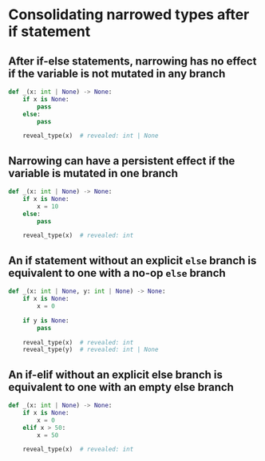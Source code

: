 # Consolidating narrowed types after if statement

## After if-else statements, narrowing has no effect if the variable is not mutated in any branch

```py
def _(x: int | None) -> None:
    if x is None:
        pass
    else:
        pass

    reveal_type(x)  # revealed: int | None
```

## Narrowing can have a persistent effect if the variable is mutated in one branch

```py
def _(x: int | None) -> None:
    if x is None:
        x = 10
    else:
        pass

    reveal_type(x)  # revealed: int
```

## An if statement without an explicit `else` branch is equivalent to one with a no-op `else` branch

```py
def _(x: int | None, y: int | None) -> None:
    if x is None:
        x = 0

    if y is None:
        pass

    reveal_type(x)  # revealed: int
    reveal_type(y)  # revealed: int | None
```

## An if-elif without an explicit else branch is equivalent to one with an empty else branch

```py
def _(x: int | None) -> None:
    if x is None:
        x = 0
    elif x > 50:
        x = 50

    reveal_type(x)  # revealed: int
```
